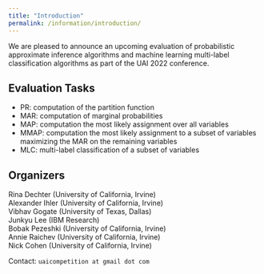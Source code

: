 ```yaml
---
title: "Introduction"
permalink: /information/introduction/
---
```

We are pleased to announce an upcoming evaluation of probabilistic approximate inference algorithms and machine learning multi-label classification algorithms 
as part of the UAI 2022 conference.
<!-- All researchers working on inference in graphical models and statistical relational models are encouraged to participate.-->

## Evaluation Tasks
- PR:  computation of the partition function
- MAR: computation of marginal probabilities
- MAP: computation the most likely assignment over all variables
- MMAP: computation the most likely assignment to a subset of variables maximizing the MAR on the remaining variables 
- MLC: multi-label classification of a subset of variables

## Organizers
Rina Dechter (University of California, Irvine)<br/>
Alexander Ihler (University of California, Irvine)<br/>
Vibhav Gogate (University of Texas, Dallas)<br/>
Junkyu Lee (IBM Research)<br/>
Bobak Pezeshki (University of California, Irvine)<br/>
Annie Raichev (University of California, Irvine)<br/>
Nick Cohen (University of California, Irvine)<br/>

<!-- [Evaluation Team](./evaluation-team.md)<br/> -->

Contact: `uaicompetition at gmail dot com`
